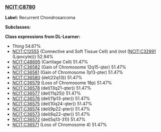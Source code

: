 
### [NCIT:C8780](http://purl.obolibrary.org/obo/NCIT_C8780)
**Label:** Recurrent Chondrosarcoma

**Subclasses:** 

**Class expressions from DL-Learner:**

- Thing 54.67%
- [NCIT:C12555](http://purl.obolibrary.org/obo/NCIT_C12555) (Connective and Soft Tissue Cell) and (not ([NCIT:C32991](http://purl.obolibrary.org/obo/NCIT_C32991) (Lipocyte))) 52.94%
- [NCIT:C48695](http://purl.obolibrary.org/obo/NCIT_C48695) (Cartilage Cell) 51.47%
- [NCIT:C36582](http://purl.obolibrary.org/obo/NCIT_C36582) (Gain of Chromosome 12q15-qter) 51.47%
- [NCIT:C36581](http://purl.obolibrary.org/obo/NCIT_C36581) (Gain of Chromosome 7p13-pter) 51.47%
- [NCIT:C36580](http://purl.obolibrary.org/obo/NCIT_C36580) (del(22q13)) 51.47%
- [NCIT:C36579](http://purl.obolibrary.org/obo/NCIT_C36579) (Loss of Chromosome 18p) 51.47%
- [NCIT:C36578](http://purl.obolibrary.org/obo/NCIT_C36578) (del(13q21-qter)) 51.47%
- [NCIT:C36577](http://purl.obolibrary.org/obo/NCIT_C36577) (del(11q25)) 51.47%
- [NCIT:C36576](http://purl.obolibrary.org/obo/NCIT_C36576) (del(11p13-pter)) 51.47%
- [NCIT:C36575](http://purl.obolibrary.org/obo/NCIT_C36575) (del(10q24-qter)) 51.47%
- [NCIT:C36574](http://purl.obolibrary.org/obo/NCIT_C36574) (del(9p22-pter)) 51.47%
- [NCIT:C36573](http://purl.obolibrary.org/obo/NCIT_C36573) (del(6q22-qter)) 51.47%
- [NCIT:C36572](http://purl.obolibrary.org/obo/NCIT_C36572) (del(5q13-31)) 51.47%
- [NCIT:C36571](http://purl.obolibrary.org/obo/NCIT_C36571) (Loss of Chromosome 4) 51.47%


